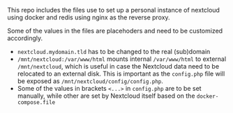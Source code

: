 This repo includes the files use to set up a personal instance of nextcloud using docker and redis using nginx as the reverse proxy.

Some of the values in the files are placehoders and need to be customized accordingly.


- `nextcloud.mydomain.tld` has to be changed to the real (sub)domain
- `/mnt/nextcloud:/var/www/html` mounts internal `/var/www/html` to external `/mnt/nextcloud`, which is useful in case the Nextcloud data need to be relocated to an external disk. This is important as the `config.php` file will be exposed as `/mnt/nextcloud/config/config.php`.
- Some of the values in brackets `<...>` in `config.php` are to be set manually, while other are set by Nextcloud itself based on the `docker-compose.file`
